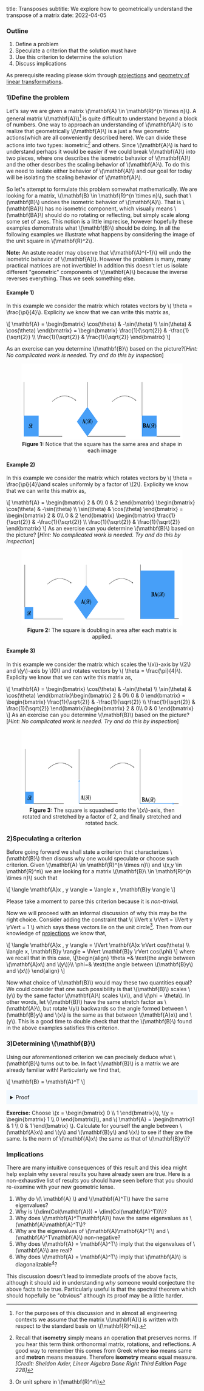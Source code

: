 title: Transposes
subtitle: We explore how to geometrically understand the transpose of a matrix
date: 2022-04-05

### Outline
<ol>
    <li>Define a problem</li>
    <li>Speculate a criterion that the solution must have</li>
    <li>Use this criterion to determine the solution</li>
    <li>Discuss implications</li>
</ol>

As prerequisite reading please skim through [projections](/pages/projections) and [geometry of linear transformations](/pages/geometry).

### 1)Define the problem
Let's say we are given a matrix \\(\mathbf{A} \in \mathbf{R}^{n \times n}\\). A general matrix \\(\mathbf{A}\\)[^1] is quite difficult to understand beyond a block of numbers. One way to approach an understanding of \\(\mathbf{A}\\) is to realize that geometrically \\(\mathbf{A}\\) is a just a few geometric actions(which are all conveniently described here). We can divide these actions into two types: isometric[^2] and others. Since \\(\mathbf{A}\\) is hard to understand perhaps it would be easier if we could break \\(\mathbf{A}\\) into two pieces, where one describes the isometric behavior of \\(\mathbf{A}\\) and the other describes the scaling behavior of \\(\mathbf{A}\\). To do this we need to isolate either behavior of \\(\mathbf{A}\\) and our goal for today will be isolating the scaling behavior of \\(\mathbf{A}\\).

So let's attempt to formulate this problem somewhat mathematically. We are looking for a matrix, \\(\mathbf{B} \in \mathbf{R}^{n \times n}\\), such that \\(\mathbf{B}\\) undoes the isometric behavior of \\(\mathbf{A}\\). That is \\(\mathbf{BA}\\) has no isometric component, which visually means \\(\mathbf{BA}\\) should do no rotating or reflecting, but simply scale along some set of axes. This notion is a little imprecise, however hopefully these examples demonstrate what \\(\mathbf{B}\\) should be doing. In all the following examples we illustrate what happens by considering the image of the unit square in \\(\mathbf{R}^2\\).

**Note:** An astute reader may observe that \\(\mathbf{A}^{-1}\\) will undo the isometric behavior of \\(\mathbf{A}\\). However the problem is many, many practical matrices are not invertible! In addition this doesn't let us isolate different "geometric" components of \\(\mathbf{A}\\) because the inverse reverses everything. Thus we seek something else.

#### Example 1)

In this example we consider the matrix which rotates vectors by \\( \theta = \frac{\pi}{4}\\). Explicity we know that we can write this matrix as,

\\[
    \mathbf{A} = \begin{bmatrix}
                     \cos(\theta) & -\sin(\theta) \\\\
                     \sin(\theta) & \cos(\theta) 
                \end{bmatrix} = \begin{bmatrix}
                     \frac{1}{\sqrt{2}} & -\frac{1}{\sqrt{2}}  \\\\
                     \frac{1}{\sqrt{2}}  & \frac{1}{\sqrt{2}} 
                \end{bmatrix}
\\]

As an exercise can you determine \\(\mathbf{B}\\) based on the picture?[*Hint: No complicated work is needed. Try and do this by inspection*]
<figure align="center">
  <img src="/server/static/img/transpose_rotate.png" alt=":(" width="600" height="200"/>
  <figcaption> <b>Figure 1:</b> Notice that the square has the same area and shape in each image</figcaption>
</figure>

#### Example 2)
In this example we consider the matrix which rotates vectors by \\( \theta = \frac{\pi}{4}\\)and scales uniformly by a factor of \\(2\\). Explicity we know that we can write this matrix as,

\\[
    \mathbf{A} = \begin{bmatrix}
                     2 & 0\\\\
                     0 & 2 
                \end{bmatrix} \begin{bmatrix}
                     \cos(\theta) & -\sin(\theta) \\\\
                     \sin(\theta) & \cos(\theta) 
                \end{bmatrix} = \begin{bmatrix}
                     2 & 0\\\\
                     0 & 2 
                \end{bmatrix} \begin{bmatrix}
                     \frac{1}{\sqrt{2}} & -\frac{1}{\sqrt{2}}  \\\\
                     \frac{1}{\sqrt{2}}  & \frac{1}{\sqrt{2}} 
                \end{bmatrix}
\\]
As an exercise can you determine \\(\mathbf{B}\\) based on the picture? [*Hint: No complicated work is needed. Try and do this by inspection*]

<figure align="center">
  <img src="/server/static/img/transpose_complex.png" alt=":(" width="600" height="200"/>
  <figcaption> <b>Figure 2:</b> The square is doubling in area after each matrix is applied.</figcaption>
</figure>

#### Example 3)
In this example we consider the matrix which scales the \\(x\\)-axis by \\(2\\) and \\(y\\)-axis by \\(0\\) and  rotates vectors by \\( \theta = \frac{\pi}{4}\\). Explicity we know that we can write this matrix as,

\\[
    \mathbf{A} =  \begin{bmatrix}
                     \cos(\theta) & -\sin(\theta) \\\\
                     \sin(\theta) & \cos(\theta) 
                \end{bmatrix}\begin{bmatrix}
                     2 & 0\\\\
                     0 & 0 
                \end{bmatrix} =  \begin{bmatrix}
                     \frac{1}{\sqrt{2}} & -\frac{1}{\sqrt{2}}  \\\\
                     \frac{1}{\sqrt{2}}  & \frac{1}{\sqrt{2}} 
                \end{bmatrix}\begin{bmatrix}
                     2 & 0\\\\
                     0 & 0 
                \end{bmatrix}
\\]
As an exercise can you determine \\(\mathbf{B}\\) based on the picture? [*Hint: No complicated work is needed. Try and do this by inspection*]

<figure align="center">
  <img src="/server/static/img/transpose_three.png" alt=":(" width="600" height="200"/>
  <figcaption> <b>Figure 3:</b> The square is squashed onto the \(x\)-axis, then rotated and stretched by a factor of 2, and finally stretched and rotated back.</figcaption>
</figure>

### 2)Speculating a criterion 

Before going forward we shall state a criterion that characterizes \\(\mathbf{B}\\) then discuss why one would speculate or choose such criterion. Given \\(\mathbf{A} \in \mathbf{R}^{n \times n}\\) and \\(x,y \in \mathbf{R}^n\\) we are looking for a matrix \\(\mathbf{B}\\ \in \mathbf{R}^{n \times n}\\) such that

\\[
    \langle \mathbf{A}x , y \rangle = \langle x , \mathbf{B}y \rangle 
\\]

Please take a moment to parse this criterion because it is *non-trivial*. 

Now we will proceed with an informal discussion of why this may be the right choice. Consider adding the constraint that \\( \lVert x \rVert = \lVert y \rVert = 1 \\) which says these vectors lie on the unit circle[^3]. Then from our knowledge of [projections](/pages/projections) we know that,

\\[
    \langle \mathbf{A}x , y \rangle  = \lVert \mathbf{A}x \rVert cos(\theta) \\\\
    \langle x, \mathbf{B}y \rangle  = \lVert \mathbf{B}y \rVert cos(\phi)
\\]
where we recall that in this case, 
\\[\begin{align}
    \theta =& \text{the angle between \\(\mathbf{A}x\\) and \\(y\\)}\\\\
    \phi=& \text{the angle between \\(\mathbf{B}y\\) and \\(x\\)}
    \end{align}
\\]

Now what choice of \\(\mathbf{B}\\) would may these two quantities equal? We could consider that one such possibility is that \\(\mathbf{B}\\) scales \\(y\\) by the same factor \\(\mathbf{A}\\) scales \\(x\\), and \\(\phi = \theta\\). In other words, let \\(\mathbf{B}\\) have the same stretch factor as \\(\mathbf{A}\\), but rotate \\(y\\) backwards so the angle formed between \\(\mathbf{B}y\\) and \\(x\\) is the same as that between \\(\mathbf{A}x\\) and \\(y\\). This is a good time to double check that that the \\(\mathbf{B}\\) found in the above examples satisfies this criterion.

### 3)Determining \\(\mathbf{B}\\) 

Using our aforementioned criterion we can precisely deduce what \\(\mathbf{B}\\) turns out to be. In fact \\(\mathbf{B}\\) is a matrix we are already familiar with! Particularly we find that, 

\\[
    \mathbf{B} = \mathbf{A}^T
\\]


<details style="background-color:aliceblue;padding:10px;">
<summary>Proof</summary>
One can verify that,

\[
    \mathbf{A}_{ij} = \langle \mathbf{A}e_i, e_j \rangle \\\\
    \mathbf{B}_{ij} = \langle \mathbf{B}e_i, e_j \rangle \\\\
\]

But we know some important information
\[
    \begin{align}
\mathbf{A}_{ij} =& \langle \mathbf{A}e_i, e_j \rangle \\\\
           =& \langle e_i, \mathbf{B}e_j \rangle \\\\
           =& \langle \mathbf{B}e_j, e_i \rangle \\\\
           =& \mathbf{B}_{ji}
           \end{align}
\]

Thus since we know \( \mathbf{B}_{ji} = \mathbf{A}_{ij}\) we can restate this fact as \(\mathbf{B} = \mathbf{A}^T\). \(\square\)
</details>

**Exercise:** Choose \\(x = \begin{bmatrix} 0 \\\\ 1 \end{bmatrix}\\), \\(y = \begin{bmatrix} 1 \\\\ 0 \end{bmatrix}\\), and \\( \mathbf{A} = \begin{bmatrix}1 & 1 \\\\ 0 & 1 \end{bmatrix} \\). Calculate for yourself the angle between \\(\mathbf{A}x\\) and \\(y\\) and \\(\mathbf{B}y\\) and \\(x\\) to see if they are the same. Is the norm of \\(\mathbf{A}x\\) the same as that of \\(\mathbf{B}y\\\)?

### Implications

There are many intuitive consequences of this result and this idea might help explain why several results you have already seen are true. Here is a non-exhaustive list of results you should have seen before that you should re-examine with your new geometric lense.

<ol>
    <li>Why do \(\ \mathbf{A} \) and \(\mathbf{A}^T\) have the same eigenvalues?</li>
    <li>Why is \(\dim(Col(\mathbf{A})) = \dim(Col(\mathbf{A}^T))\)? 
    <li>Why does \(\mathbf{A}^T\mathbf{A}\) have the same eigenvalues as \(\mathbf{A}\mathbf{A}^T\)? </li>
    <li>Why are  the eigenvalues of \(\mathbf{A}\mathbf{A}^T\) and \(\mathbf{A}^T\mathbf{A}\) non-negative? </li>
    <li>Why does \(\mathbf{A} = \mathbf{A}^T\) imply that the eigenvalues of \(\mathbf{A}\) are real?</li>
    <li>Why does \(\mathbf{A} = \mathbf{A}^T\) imply that \(\mathbf{A}\) is diagonalizable<sup><a class="footnote-ref" href="#fn:4">4</a></sup>?</li>

</ol>

This discussion doesn't lead to immediate proofs of the above facts, although it should aid in understanding *why* someone would conjecture the above facts to be true. Particularly useful is that the spectral theorem which should hopefully be "obvious" although its proof may be a little harder.


[^1]: For the purposes of this discussion and in almost all engineering contexts we assume that the matrix \\(\mathbf{A}\\) is written with respect to the standard basis on \\(\mathbf{R}^n\\).
[^2]: Recall that **isometry** simply means an operation that preserves norms. If you hear this term think orthonormal matrix, rotations, and reflections. A good way to remember this comes from Greek where **iso** means same and **metron** means measure. Therefore **isometry** means equal measure.*[Credit: Sheldon Axler, Linear Algebra Done Right Third Edition Page 228]*
[^3]: Or unit sphere in \\(\mathbf{R}^n\\)
[^4]: This fact is simply the spectral theorem for real matrices.

